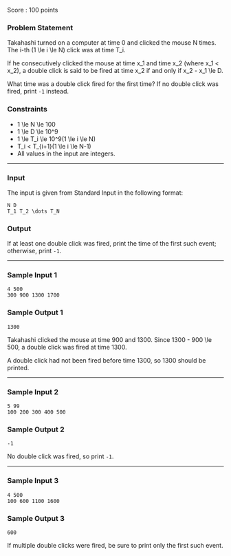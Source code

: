 Score : 100 points

### Problem Statement

Takahashi turned on a computer at time 0 and clicked the mouse N times. The i-th (1 \le i \le N) click was at time T\_i.

If he consecutively clicked the mouse at time x\_1 and time x\_2 (where x\_1 < x\_2), a double click is said to be fired at time x\_2 if and only if x\_2 - x\_1 \le D.

What time was a double click fired for the first time? If no double click was fired, print `-1` instead.

### Constraints

* 1 \le N \le 100
* 1 \le D \le 10^9
* 1 \le T\_i \le 10^9(1 \le i \le N)
* T\_i < T\_{i+1}(1 \le i \le N-1)
* All values in the input are integers.

---

### Input

The input is given from Standard Input in the following format:

```
N D
T_1 T_2 \dots T_N
```

### Output

If at least one double click was fired, print the time of the first such event; otherwise, print `-1`.

---

### Sample Input 1

```
4 500
300 900 1300 1700
```

### Sample Output 1

```
1300
```

Takahashi clicked the mouse at time 900 and 1300. Since 1300 - 900 \le 500, a double click was fired at time 1300.

A double click had not been fired before time 1300, so 1300 should be printed.

---

### Sample Input 2

```
5 99
100 200 300 400 500
```

### Sample Output 2

```
-1
```

No double click was fired, so print `-1`.

---

### Sample Input 3

```
4 500
100 600 1100 1600
```

### Sample Output 3

```
600
```

If multiple double clicks were fired, be sure to print only the first such event.